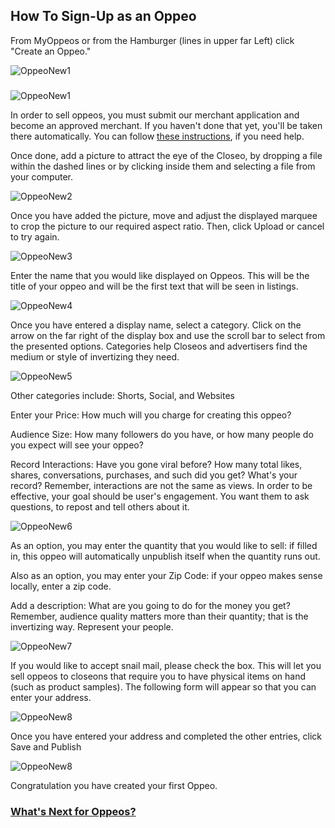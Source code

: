 ## How To Sign-Up as an Oppeo

From MyOppeos or from the Hamburger (lines in upper far Left) click "Create an Oppeo."

![OppeoNew1](/help/howto/OppeoNew1.png)

### 

![OppeoNew1](/help/howto/OppeoNew1a.png)

In order to sell oppeos, you must submit our merchant application and become an approved merchant. If you haven't done that yet, you'll be taken there automatically. You can follow [these instructions](/help/howto/merchant.md), if you need help.

Once done, add a picture to attract the eye of the Closeo, by dropping a file within the dashed lines or by clicking inside them and selecting a file from your computer.

![OppeoNew2](/help/howto/OppeoNew2.png)

Once you have added the picture, move and adjust the displayed marquee to crop the picture to our required aspect ratio.  Then, click Upload or cancel to try again.

![OppeoNew3](/help/howto/OppeoNew3.png)

Enter the name that you would like displayed on Oppeos.  This will be the title of your oppeo and will be the first text that will be seen in listings.

![OppeoNew4](/help/howto/OppeoNew4.png)

Once you have entered a display name, select a category. Click on the arrow on the far right of the display box and use the scroll bar to select from the presented options. Categories help Closeos and advertisers find the medium or style of invertizing they need.

![OppeoNew5](/help/howto/OppeoNew5.png)

Other categories include:  Shorts, Social, and Websites

Enter your Price:  How much will you charge for creating this oppeo?

Audience Size:  How many followers do you have, or how many people do you expect will see your oppeo?

Record Interactions: Have you gone viral before? How many total likes, shares, conversations, purchases, and such did you get? What's your record? Remember, interactions are not the same as views. In order to be effective, your goal should be user's engagement. You want them to ask questions, to repost and tell others about it.

![OppeoNew6](/help/howto/OppeoNew6.png)

As an option, you may enter the quantity that you would like to sell: if filled in, this oppeo will automatically unpublish itself when the quantity runs out.

Also as an option, you may enter your Zip Code:  if your oppeo makes sense locally, enter a zip code.

Add a description:  What are you going to do for the money you get? Remember, audience quality matters more than their quantity; that is the invertizing way. Represent your people.

![OppeoNew7](/help/howto/OppeoNew7.png)

If you would like to accept snail mail, please check the box. This will let you sell oppeos to closeons that require you to have physical items on hand (such as product samples). The following form will appear so that you can enter your address.

![OppeoNew8](/help/howto/OppeoNew8.png)

Once you have entered your address and completed the other entries, click Save and Publish

![OppeoNew8](/help/howto/OppeoNew9.png)

Congratulation you have created your first Oppeo.

### [What's Next for Oppeos?](/help/now-what/oppeo.md)

